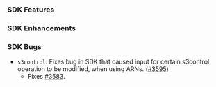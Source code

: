 ### SDK Features

### SDK Enhancements

### SDK Bugs
* `s3control`: Fixes bug in SDK that caused input for certain s3control operation to be modified, when using ARNs. ([#3595](https://github.com/aws/aws-sdk-go/pull/3595))
  * Fixes [#3583](https://github.com/aws/aws-sdk-go/issues/3583).
  